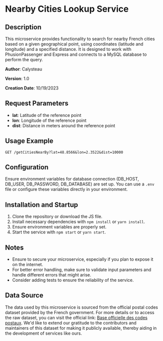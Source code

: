# Nearby Cities Lookup Service

## Description
This microservice provides functionality to search for nearby French cities based on a given geographical point, using coordinates (latitude and longitude) and a specified distance. It is designed to work with PhusionPassenger and Express and connects to a MySQL database to perform the query.

**Author**: Calysteau

**Version**: 1.0

**Creation Date**: 10/19/2023

## Request Parameters
- **lat**: Latitude of the reference point
- **lon**: Longitude of the reference point
- **dist**: Distance in meters around the reference point

## Usage Example
``` GET /getCitiesNearBy?lat=48.8566&lon=2.3522&dist=10000 ```

## Configuration
Ensure environment variables for database connection (DB_HOST, DB_USER, DB_PASSWORD, DB_DATABASE) are set up. You can use a `.env` file or configure these variables directly in your environment.

## Installation and Startup
1. Clone the repository or download the JS file.
2. Install necessary dependencies with `npm install` or `yarn install`.
3. Ensure environment variables are properly set.
4. Start the service with `npm start` or `yarn start`.

## Notes
- Ensure to secure your microservice, especially if you plan to expose it on the internet.
- For better error handling, make sure to validate input parameters and handle different errors that might arise.
- Consider adding tests to ensure the reliability of the service.

## Data Source

The data used by this microservice is sourced from the official postal codes dataset provided by the French government.
For more details or to access the raw dataset, you can visit the official link: [Base officielle des codes postaux](https://www.data.gouv.fr/fr/datasets/base-officielle-des-codes-postaux/). 
We'd like to extend our gratitude to the contributors and maintainers of this dataset for making it publicly available, thereby aiding in the development of services like ours.



